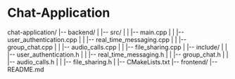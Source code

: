# Chat-Application
chat-application/
|-- backend/
|   |-- src/
|   |   |-- main.cpp
|   |   |-- user_authentication.cpp
|   |   |-- real_time_messaging.cpp
|   |   |-- group_chat.cpp
|   |   |-- audio_calls.cpp
|   |   |-- file_sharing.cpp
|   |-- include/
|   |   |-- user_authentication.h
|   |   |-- real_time_messaging.h
|   |   |-- group_chat.h
|   |   |-- audio_calls.h
|   |   |-- file_sharing.h
|   |-- CMakeLists.txt
|-- frontend/
|-- README.md
